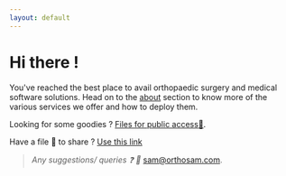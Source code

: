```yaml
---
layout: default
---
```


# Hi there !

You've reached the best place to avail orthopaedic surgery and medical software solutions. Head on to the [about](/about) section to know more of the various services we offer and how to deploy them.

Looking for some goodies ? [Files for public access:open_file_folder:](https://drive.google.com/drive/folders/1MGTIataD9rRTVA7qBUZC8Im4Sq99NCri).

Have a file :floppy_disk: to share ? [Use this link](https://upload.orthosam.com)

>_Any suggestions/ queries :question:	 :e-mail:_ [sam@orthosam.com](mailto:sam@orthosam.com).

<!--
## Posts

<ul>
  {% for post in site.posts %}
    <li>
      <a href="{{ post.url }}">{{ post.title }}</a>
      {{ post.excerpt }}
    </li>
  {% endfor %}
</ul>
-->
